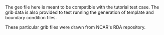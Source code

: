 The geo file here is meant to be compatible with the tutorial test case. The grib data is
also provided to test running the generation of template and boundary condition files.

These particular grib files were drawn from NCAR's RDA repository.

